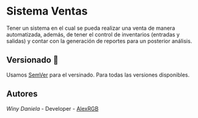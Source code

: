 # Sistema Ventas 
Tener un sistema en el cual se pueda realizar una venta de manera automatizada, además, de tener el control de inventarios (entradas y salidas) y contar con la generación de reportes para un posterior análisis.

## Versionado 🗾
Usamos [SemVer](http://semver.org/) para el versinado. Para todas las versiones disponibles.

## Autores 
*Winy Daniela* - Developer - [AlexRGB](https://github.com/WinyRangel)

<p aling="center">
  <a></a>
</p>
